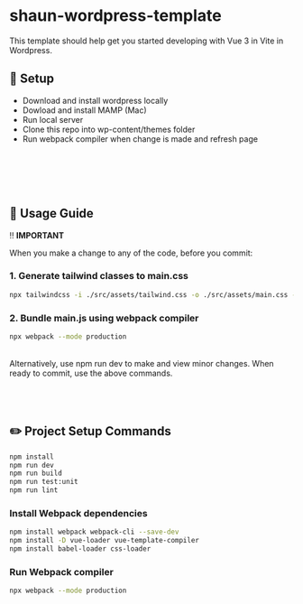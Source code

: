 # shaun-wordpress-template

This template should help get you started developing with Vue 3 in Vite in Wordpress.

## :open_file_folder: Setup

- Download and install wordpress locally
- Dowload and install MAMP (Mac)
- Run local server
- Clone this repo into wp-content/themes folder
- Run webpack compiler when change is made and refresh page


<br>
<br>
<br>
<br>

## :pushpin: Usage Guide
:bangbang: **IMPORTANT** 

When you make a change to any of the code, before you commit:
### 1. Generate tailwind classes to main.css 
```sh
npx tailwindcss -i ./src/assets/tailwind.css -o ./src/assets/main.css --watch
```
### 2. Bundle main.js using webpack compiler
```sh
npx webpack --mode production
```
<br>
Alternatively, use npm run dev to make and view minor changes. When ready to commit, use the above commands.
<br>
<br>
<br>
<br>


## :pencil2: Project Setup Commands

```sh
npm install
npm run dev
npm run build
npm run test:unit
npm run lint
```

### Install Webpack dependencies 
```sh
npm install webpack webpack-cli --save-dev
npm install -D vue-loader vue-template-compiler
npm install babel-loader css-loader
```

### Run Webpack compiler
```sh
npx webpack --mode production
```
